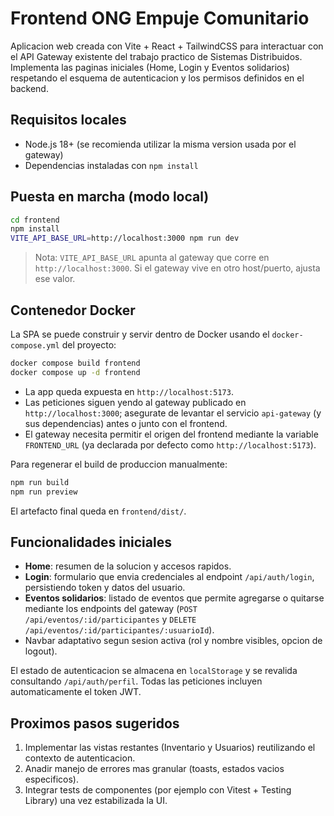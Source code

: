 ﻿# Frontend ONG Empuje Comunitario

Aplicacion web creada con Vite + React + TailwindCSS para interactuar con el API Gateway existente del trabajo practico de Sistemas Distribuidos. Implementa las paginas iniciales (Home, Login y Eventos solidarios) respetando el esquema de autenticacion y los permisos definidos en el backend.

## Requisitos locales

- Node.js 18+ (se recomienda utilizar la misma version usada por el gateway)
- Dependencias instaladas con `npm install`

## Puesta en marcha (modo local)

```bash
cd frontend
npm install
VITE_API_BASE_URL=http://localhost:3000 npm run dev
```

> Nota: `VITE_API_BASE_URL` apunta al gateway que corre en `http://localhost:3000`. Si el gateway vive en otro host/puerto, ajusta ese valor.

## Contenedor Docker

La SPA se puede construir y servir dentro de Docker usando el `docker-compose.yml` del proyecto:

```bash
docker compose build frontend
docker compose up -d frontend
```

- La app queda expuesta en `http://localhost:5173`.
- Las peticiones siguen yendo al gateway publicado en `http://localhost:3000`; asegurate de levantar el servicio `api-gateway` (y sus dependencias) antes o junto con el frontend.
- El gateway necesita permitir el origen del frontend mediante la variable `FRONTEND_URL` (ya declarada por defecto como `http://localhost:5173`).

Para regenerar el build de produccion manualmente:

```bash
npm run build
npm run preview
```

El artefacto final queda en `frontend/dist/`.

## Funcionalidades iniciales

- **Home**: resumen de la solucion y accesos rapidos.
- **Login**: formulario que envia credenciales al endpoint `/api/auth/login`, persistiendo token y datos del usuario.
- **Eventos solidarios**: listado de eventos que permite agregarse o quitarse mediante los endpoints del gateway (`POST /api/eventos/:id/participantes` y `DELETE /api/eventos/:id/participantes/:usuarioId`).
- Navbar adaptativo segun sesion activa (rol y nombre visibles, opcion de logout).

El estado de autenticacion se almacena en `localStorage` y se revalida consultando `/api/auth/perfil`. Todas las peticiones incluyen automaticamente el token JWT.

## Proximos pasos sugeridos

1. Implementar las vistas restantes (Inventario y Usuarios) reutilizando el contexto de autenticacion.
2. Anadir manejo de errores mas granular (toasts, estados vacios especificos).
3. Integrar tests de componentes (por ejemplo con Vitest + Testing Library) una vez estabilizada la UI.
